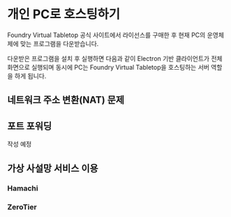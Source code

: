 # 개인 PC로 호스팅하기

Foundry Virtual Tabletop 공식 사이트에서 라이선스를 구매한 후 현재 PC의 운영체제에 맞는 프로그램을 다운받습니다.

다운받은 프로그램을 설치 후 실행하면 다음과 같이 Electron 기반 클라이언트가 전체화면으로 실행되며 동시에 PC는 Foundry Virtual Tabletop을 호스팅하는 서버 역할을 하게 됩니다.

## 네트워크 주소 변환(NAT) 문제

## 포트 포워딩

작성 예정

## 가상 사설망 서비스 이용

### Hamachi

### ZeroTier
